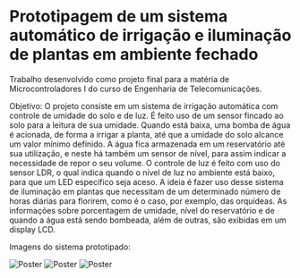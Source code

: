 # Prototipagem de um sistema automático de irrigação e iluminação de plantas em ambiente fechado

Trabalho desenvolvido como projeto final para a matéria de Microcontroladores I do curso de Engenharia de Telecomunicações.

Objetivo:
O projeto consiste em um sistema de irrigação automática com controle de umidade do solo e de luz.
É feito uso de um sensor fincado ao solo para a leitura de sua umidade. Quando está baixa, uma bomba de água é acionada, de forma a irrigar a planta, até que a umidade do solo alcance um valor mínimo definido. A água fica armazenada em um reservatório até sua utilização, e neste há também um sensor de nível, para assim indicar a necessidade de repor o seu volume.
O controle de luz é feito com uso do sensor LDR, o qual indica quando o nível de luz no ambiente está baixo, para que um LED específico seja aceso. A ideia é fazer uso desse sistema de iluminação em plantas que necessitam de um determinado número de horas diárias para florirem, como é o caso, por exemplo, das orquídeas. As informações sobre porcentagem de umidade, nível do reservatório e de quando a água está sendo bombeada, além de outras, são exibidas em um display LCD.


Imagens do sistema prototipado:

![Poster](https://github.com/hdalmora/sistema-controle-plantas-arduino/blob/master/imagens/esquema-pinagem.jpg)
![Poster](https://github.com/hdalmora/sistema-controle-plantas-arduino/blob/master/imagens/imagem-1.jpg)
![Poster](https://github.com/hdalmora/sistema-controle-plantas-arduino/blob/master/imagens/imagem-2.jpg)

